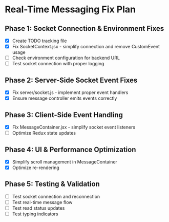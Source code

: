 # Real-Time Messaging Fix Plan

## Phase 1: Socket Connection & Environment Fixes
- [x] Create TODO tracking file
- [x] Fix SocketContext.jsx - simplify connection and remove CustomEvent usage
- [ ] Check environment configuration for backend URL
- [ ] Test socket connection with proper logging

## Phase 2: Server-Side Socket Event Fixes
- [x] Fix server/socket.js - implement proper event handlers
- [x] Ensure message controller emits events correctly

## Phase 3: Client-Side Event Handling
- [x] Fix MessageContainer.jsx - simplify socket event listeners
- [ ] Optimize Redux state updates

## Phase 4: UI & Performance Optimization
- [x] Simplify scroll management in MessageContainer
- [x] Optimize re-rendering

## Phase 5: Testing & Validation
- [ ] Test socket connection and reconnection
- [ ] Test real-time message flow
- [ ] Test read status updates
- [ ] Test typing indicators
